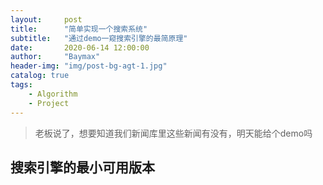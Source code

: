 ```yaml
---
layout:     post
title:      "简单实现一个搜索系统"
subtitle:   "通过demo一窥搜索引擎的最简原理"
date:       2020-06-14 12:00:00
author:     "Baymax"
header-img: "img/post-bg-agt-1.jpg"
catalog: true
tags:
    - Algorithm
    - Project
---
```


> 老板说了，想要知道我们新闻库里这些新闻有没有，明天能给个demo吗

## 搜索引擎的最小可用版本

